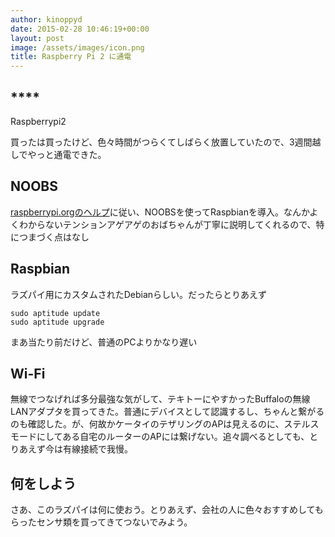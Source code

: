 ```yaml
---
author: kinoppyd
date: 2015-02-28 10:46:19+00:00
layout: post
image: /assets/images/icon.png
title: Raspberry Pi 2 に通電
---
```


## ****
Raspberrypi2


買ったは買ったけど、色々時間がつらくてしばらく放置していたので、3週間越しでやっと通電できた。


## NOOBS


[raspberrypi.orgのヘルプ](http://www.raspberrypi.org/help/noobs-setup/)に従い、NOOBSを使ってRaspbianを導入。なんかよくわからないテンションアゲアゲのおばちゃんが丁寧に説明してくれるので、特につまづく点はなし


## Raspbian


ラズパイ用にカスタムされたDebianらしい。だったらとりあえず

```shell-session
sudo aptitude update
sudo aptitude upgrade
```

まあ当たり前だけど、普通のPCよりかなり遅い


## Wi-Fi


無線でつなげれば多分最強な気がして、テキトーにやすかったBuffaloの無線LANアダプタを買ってきた。普通にデバイスとして認識するし、ちゃんと繋がるのも確認した。が、何故かケータイのテザリングのAPは見えるのに、ステルスモードにしてある自宅のルーターのAPには繋げない。追々調べるとしても、とりあえず今は有線接続で我慢。


## 何をしよう


さあ、このラズパイは何に使おう。とりあえず、会社の人に色々おすすめしてもらったセンサ類を買ってきてつないでみよう。
